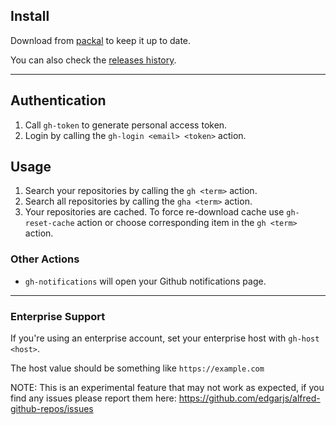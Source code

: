 ## Install

Download from [packal](http://www.packal.org/workflow/github-repos-0) to keep it up to date.

You can also check the [releases history](https://github.com/edgarjs/alfred-github-repos/releases).

---

## Authentication

1. Call `gh-token` to generate personal access token.
2. Login by calling the `gh-login <email> <token>` action.

## Usage

1. Search your repositories by calling the `gh <term>` action.
2. Search all repositories by calling the `gha <term>` action.
3. Your repositories are cached. To force re-download cache use `gh-reset-cache` action or choose corresponding item in the `gh <term>` action.

### Other Actions

* `gh-notifications` will open your Github notifications page.

---

### Enterprise Support

If you're using an enterprise account, set your enterprise host with `gh-host <host>`.

The host value should be something like `https://example.com`

NOTE: This is an experimental feature that may not work as expected, if you find any issues please report them here: https://github.com/edgarjs/alfred-github-repos/issues
